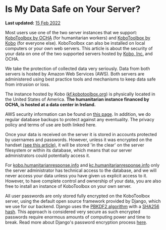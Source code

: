 # Is My Data Safe on Your Server?
**Last updated:** <a href="https://github.com/kobotoolbox/docs/blob/e89f5ef3a5fe530fda28f196c8ab88cbcf5586b3/source/is_my_data_safe.md" class="reference">15 Feb 2022</a>

Most users use one of the two server instances that we support:
[KoboToolbox by OCHA](https://kobo.humanitarianresponse.info/accounts/login/?next=/#/)
(for humanitarian workers) and
[KoboToolbox by Kobo](https://kf.kobotoolbox.org/accounts/login/?next=/#/) (for
everyone else). KoboToolbox can also be installed on local computers or your own
web servers. This article is about the security of your data on one of the two
supported servers hosted by [Kobo, Inc.](https://www.kobotoolbox.org/kobo) and
OCHA.

We take the protection of collected data very seriously. Data from both servers
is hosted by Amazon Web Services (AWS). Both servers are administered using best
practice tools and mechanisms to keep data safe from intrusion or loss.

The instance hosted by Kobo ([kf.kobotoolbox.org](https://kf.kobotoolbox.org))
is physically located in the United States of America. **The humanitarian
instance financed by OCHA, is hosted at a data center in Ireland.**

AWS security information can be found on
[this page](https://aws.amazon.com/security/). In addition, we do regular
database backups to protect against any eventuality. The privacy policy and
terms of use are both linked here.

Once your data is received on the server it is stored in accounts protected by
usernames and passwords. However, unless it was encrypted on the handset
[(see this article)](encrypting_forms.md), it will be stored 'in the clear' on
the server filesystem or within its database, which means that our server
administrators could potentially access it.

For
[kobo.humanitarianresponse.info](https://kobo.humanitarianresponse.info/accounts/login/?next=/#/)
and
[kc.humanitarianresponse.info](https://kobo.humanitarianresponse.info/accounts/login/?next=/kobocat/#/)
only the server administrator has technical access to the database, and we will
never access your data unless you have given us explicit access to it. However,
to have complete control and ownership of your data, you are also free to
install an instance of KoboToolbox on your own server.

All user passwords are only stored fully encrypted on the KoboToolbox server,
using the default open source framework provided by Django, which we use for our
backend. Django uses the
[PBKDF2 algorithm](https://en.wikipedia.org/wiki/PBKDF2) with a
[SHA256 hash](https://en.wikipedia.org/wiki/SHA-2). This approach is considered
very secure as such encrypted passwords require enormous amounts of computing
power and time to break. Read more about Django's password encryption process
[here](https://docs.djangoproject.com/en/1.8/topics/auth/passwords/).
